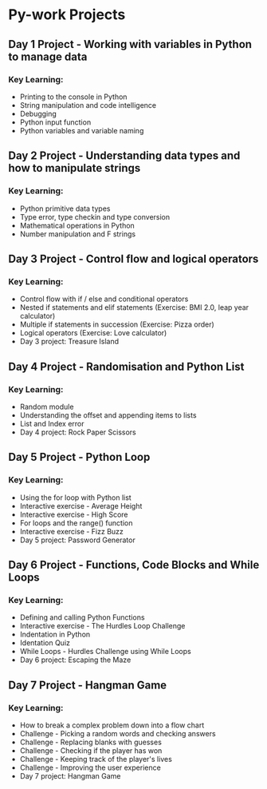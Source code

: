 # Py-work Projects

## Day 1 Project - Working with variables in Python to manage data

### Key Learning:
   - Printing to the console in Python
   - String manipulation and code intelligence
   - Debugging
   - Python input function
   - Python variables and variable naming

## Day 2 Project - Understanding data types and how to manipulate strings

### Key Learning:
- Python primitive data types
- Type error, type checkin and type conversion
- Mathematical operations in Python
- Number manipulation and F strings

## Day 3 Project - Control flow and logical operators

### Key Learning:
- Control flow with if / else and conditional operators
- Nested if statements and elif statements (Exercise: BMI 2.0, leap year calculator)
- Multiple if statements in succession (Exercise: Pizza order)
- Logical operators (Exercise: Love calculator)
- Day 3 project: Treasure Island

## Day 4 Project - Randomisation and Python List

### Key Learning:
- Random module
- Understanding the offset and appending items to lists
- List and Index error
- Day 4 project: Rock Paper Scissors

## Day 5 Project - Python Loop

### Key Learning:
- Using the for loop with Python list
- Interactive exercise - Average Height
- Interactive exercise - High Score
- For loops and the range() function
- Interactive exercise - Fizz Buzz
- Day 5 project: Password Generator 

## Day 6 Project - Functions, Code Blocks and While Loops

### Key Learning:
- Defining and calling Python Functions
- Interactive exercise - The Hurdles Loop Challenge
- Indentation in Python
- Identation Quiz
- While Loops - Hurdles Challenge using While Loops
- Day 6 project: Escaping the Maze

## Day 7 Project - Hangman Game

### Key Learning:
- How to break a complex problem down into a flow chart
- Challenge - Picking a random words and checking answers
- Challenge - Replacing blanks with guesses
- Challenge - Checking if the player has won
- Challenge - Keeping track of the player's lives
- Challenge - Improving the user experience 
- Day 7 project: Hangman Game


